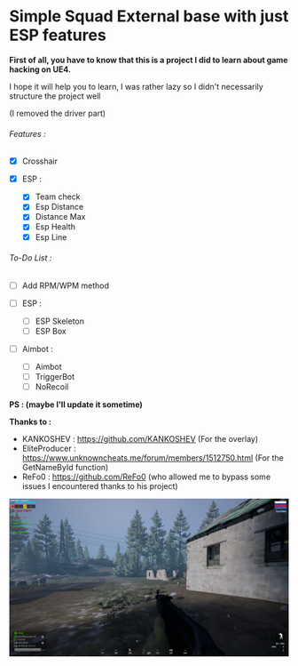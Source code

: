 # Simple Squad External base with just ESP features

**First of all, you have to know that this is a project I did to learn about game hacking on UE4.**

I hope it will help you to learn, I was rather lazy so I didn't necessarily structure the project well 

(I removed the driver part)


###### Features :
- [x] Crosshair

- [x] ESP :
  - [x] Team check
  - [x] Esp Distance
  - [x] Distance Max
  - [x] Esp Health
  - [x] Esp Line
  
###### To-Do List :
- [ ] Add RPM/WPM method

- [ ] ESP :
  - [ ] ESP Skeleton
  - [ ] ESP Box

- [ ] Aimbot :
  - [ ] Aimbot
  - [ ] TriggerBot
  - [ ] NoRecoil

**PS : (maybe I'll update it sometime)**

**Thanks to :**

- KANKOSHEV : https://github.com/KANKOSHEV (For the overlay)
- EliteProducer : https://www.unknowncheats.me/forum/members/1512750.html (For the GetNameById function)
- ReFo0 : https://github.com/ReFo0 (who allowed me to bypass some issues I encountered thanks to his project)

![alt text](https://github.com/UnnamedZ/squad-external-base/blob/main/IMAGE_1.jpg?raw=true)
